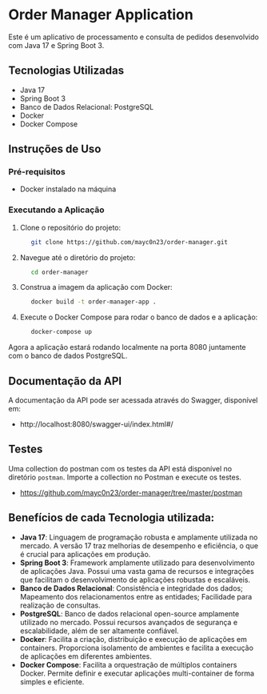 # Order Manager Application

Este é um aplicativo de processamento e consulta de pedidos desenvolvido com Java 17 e Spring Boot 3.

## Tecnologias Utilizadas
- Java 17
- Spring Boot 3
- Banco de Dados Relacional: PostgreSQL
- Docker
- Docker Compose

## Instruções de Uso
### Pré-requisitos
- Docker instalado na máquina
### Executando a Aplicação
1. Clone o repositório do projeto:

   ```bash
      git clone https://github.com/mayc0n23/order-manager.git
   ```
2. Navegue até o diretório do projeto:

   ```bash
      cd order-manager
    ```
3. Construa a imagem da aplicação com Docker:

   ```bash
      docker build -t order-manager-app .
    ```
4. Execute o Docker Compose para rodar o banco de dados e a aplicação:

   ```bash
      docker-compose up
    ```

Agora a aplicação estará rodando localmente na porta 8080 juntamente com o banco de dados PostgreSQL.

## Documentação da API
A documentação da API pode ser acessada através do Swagger, disponível em:
- http://localhost:8080/swagger-ui/index.html#/
## Testes
Uma collection do postman com os testes da API está disponível no diretório `postman`. Importe a collection no Postman e execute os testes.
- https://github.com/mayc0n23/order-manager/tree/master/postman

## Benefícios de cada Tecnologia utilizada:
- **Java 17**: Linguagem de programação robusta e amplamente utilizada no mercado. A versão 17 traz melhorias de desempenho e eficiência, o que é crucial para aplicações em produção.
- **Spring Boot 3**: Framework amplamente utilizado para desenvolvimento de aplicações Java. Possui uma vasta gama de recursos e integrações que facilitam o desenvolvimento de aplicações robustas e escaláveis.
- **Banco de Dados Relacional**: Consistência e integridade dos dados; Mapeamento dos relacionamentos entre as entidades; Facilidade para realização de consultas.
- **PostgreSQL**: Banco de dados relacional open-source amplamente utilizado no mercado. Possui recursos avançados de segurança e escalabilidade, além de ser altamente confiável.
- **Docker**: Facilita a criação, distribuição e execução de aplicações em containers. Proporciona isolamento de ambientes e facilita a execução de aplicações em diferentes ambientes.
- **Docker Compose**: Facilita a orquestração de múltiplos containers Docker. Permite definir e executar aplicações multi-container de forma simples e eficiente.
